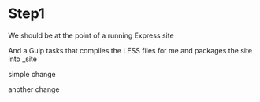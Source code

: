 # Step1

We should be at the point of a running Express site

And a Gulp tasks that compiles the LESS files for me and packages the site into _site



simple change

another change

